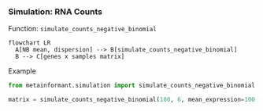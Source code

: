### Simulation: RNA Counts

Function: `simulate_counts_negative_binomial`

```mermaid
flowchart LR
  A[NB mean, dispersion] --> B[simulate_counts_negative_binomial]
  B --> C[genes x samples matrix]
```

Example

```python
from metainformant.simulation import simulate_counts_negative_binomial

matrix = simulate_counts_negative_binomial(100, 6, mean_expression=100.0, dispersion=0.1)
```


